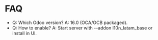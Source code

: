 # FAQ

- Q: Which Odoo version? A: 16.0 (OCA/OCB packaged).
- Q: How to enable? A: Start server with --addon l10n_latam_base or install in UI.
